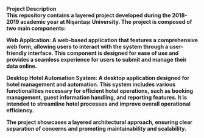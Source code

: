 <b>Project Description<b> <br>
This repository contains a layered project developed during the 2018-2019 academic year at Nişantaşı University. The project is composed of two main components:

Web Application: A web-based application that features a comprehensive web form, allowing users to interact with the system through a user-friendly interface. This component is designed for ease of use and provides a seamless experience for users to submit and manage their data online.

Desktop Hotel Automation System: A desktop application designed for hotel management and automation. This system includes various functionalities necessary for efficient hotel operations, such as booking management, guest information handling, and reporting features. It is intended to streamline hotel processes and improve overall operational efficiency.

The project showcases a layered architectural approach, ensuring clear separation of concerns and promoting maintainability and scalability.

